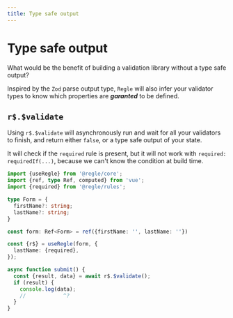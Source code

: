 ```yaml
---
title: Type safe output
---
```


# Type safe output


What would be the benefit of building a validation library without a type safe output?

Inspired by the `Zod` parse output type, `Regle` will also infer your validator types to know which properties are _**garanted**_ to be defined.


## `r$.$validate`

Using `r$.$validate` will asynchronously run and wait for all your validators to finish, and return either `false`, or a type safe output of your state.

It will check if the `required` rule is present, but it will not work with `required: requiredIf(...)`, because we can't know the condition at build time.


```ts twoslash
import {useRegle} from '@regle/core';
import {ref, type Ref, computed} from 'vue';
import {required} from '@regle/rules';

type Form = {
  firstName?: string;
  lastName?: string;
}

const form: Ref<Form> = ref({firstName: '', lastName: ''})

const {r$} = useRegle(form, {
  lastName: {required},
});

async function submit() {
  const {result, data} = await r$.$validate();
  if (result) {
    console.log(data);
    //            ^?
  }
}
```